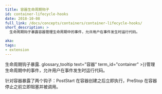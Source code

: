 ```yaml
---
title: 容器生命周期钩子
id: container-lifecycle-hooks
date: 2018-10-08
full_link: /docs/concepts/containers/container-lifecycle-hooks/
short_description: >
  生命周期钩子暴露容器管理生命周期中的事件，允许用户在事件发生时运行代码。

aka: 
tags:
- extension
---
```

<!--
---
title: Container Lifecycle Hooks
id: container-lifecycle-hooks
date: 2018-10-08
full_link: /docs/concepts/containers/container-lifecycle-hooks/
short_description: >
  The lifecycle hooks expose events in the container management lifecycle and let the user run code when the events occur.

aka: 
tags:
- extension
---
-->

  生命周期钩子暴露. glossary_tooltip text="容器" term_id="container" >}}管理生命周期中的事件，允许用户在事件发生时运行代码。
  <!--
  The lifecycle hooks expose events in the . glossary_tooltip text="Container" term_id="container" >}}container management lifecycle and let the user run code when the events occur.
  -->

<!--more--> 

针对容器暴露了两个钩子：PostStart 在容器创建之后立即执行，PreStop 在容器停止之前立即阻塞并被调用。
<!--
Two hooks are exposed to Containers: PostStart which executes immediately after a container is created and PreStop which is blocking and is called immediately before a container is terminated.
-->
